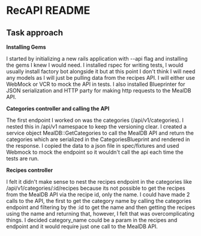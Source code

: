 # RecAPI README

## Task approach

**Installing Gems**

I started by initializing a new rails application with --api flag and installing the gems I knew I would need. I installed rspec for writing tests, I would usually install factory bot alongside it but at this point I don't think I will need any models as I will just be pulling data from the recipes API. I will either use WebMock or VCR to mock the API in tests. I also installed Blueprinter for JSON serialization and HTTP party for making http requests to the MealDB API.

**Categories controller and calling the API**

The first endpoint I worked on was the categories (/api/v1/categories). I nested this in /api/v1 namespace to keep the versioning clear. I created a service object MealDB::GetCategories to call the MealDB API and return the categories which are serialized in the CategoriesBlueprint and rendered in the response. I copied the data to a json file in spec/fixtures and used Webmock to mock the endpoint so it wouldn't call the api each time the tests are run.

**Recipes controller**

I felt it didn't make sense to nest the recipes endpoint in the categories like /api/v1/categories/:id/recipes because its not possible to get the recipes from the MealDB API via the recipe id, only the name. I could have made 2 calls to the API, the first to get the category name by calling the categories endpoint and filtering by the :id to get the name and then getting the recipes using the name and returning that, however, I felt that was overcomplicating things. I decided category_name could be a param in the recipes and endpoint and it would require just one call to the MealDB API.